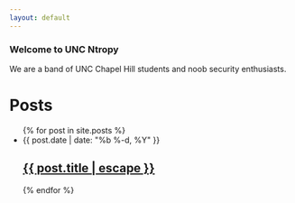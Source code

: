 ```yaml
---
layout: default
---
```

### Welcome to UNC Ntropy
We are a band of UNC Chapel Hill students and noob security enthusiasts.
<div class="home">

  <h1 class="page-heading">Posts</h1>

  <ul class="post-list"> {% for post in site.posts %}
   <li>
      <span class="post-meta">{{ post.date | date: "%b %-d, %Y" }}</span>
   <h2> <a class="post-link" href="{{ post.url | prepend: site.baseurl }}">{{ post.title | escape }}</a> </h2>
   </li>
    {% endfor %}
</ul>
</div>


